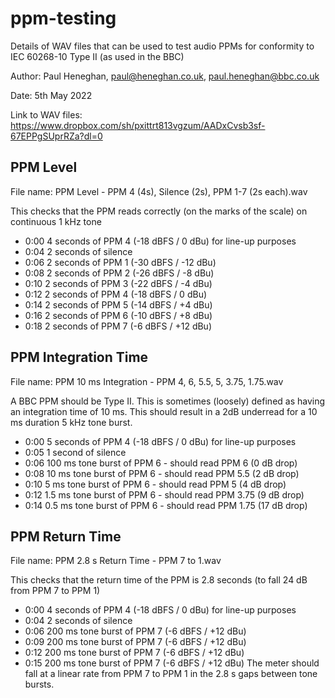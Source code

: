 # ppm-testing

Details of WAV files that can be used to test audio PPMs for conformity to IEC 60268-10 Type II (as used in the BBC)

Author: Paul Heneghan, paul@heneghan.co.uk, paul.heneghan@bbc.co.uk

Date: 5th May 2022

Link to WAV files: https://www.dropbox.com/sh/pxittrt813vgzum/AADxCvsb3sf-67EPPgSUprRZa?dl=0

## PPM Level

File name: PPM Level - PPM 4 (4s), Silence (2s), PPM 1-7 (2s each).wav

This checks that the PPM reads correctly (on the marks of the scale) on continuous 1 kHz tone
- 0:00 4 seconds of PPM 4 (-18 dBFS / 0 dBu) for line-up purposes
- 0:04 2 seconds of silence
- 0:06 2 seconds of PPM 1 (-30 dBFS / -12 dBu)
- 0:08 2 seconds of PPM 2 (-26 dBFS / -8 dBu)
- 0:10 2 seconds of PPM 3 (-22 dBFS / -4 dBu)
- 0:12 2 seconds of PPM 4 (-18 dBFS / 0 dBu)
- 0:14 2 seconds of PPM 5 (-14 dBFS / +4 dBu)
- 0:16 2 seconds of PPM 6 (-10 dBFS / +8 dBu)
- 0:18 2 seconds of PPM 7 (-6 dBFS / +12 dBu)

## PPM Integration Time

File name: PPM 10 ms Integration - PPM 4, 6, 5.5, 5, 3.75, 1.75.wav

A BBC PPM should be Type II. This is sometimes (loosely) defined as having an integration time of 10 ms. This should result in a 2dB underread for a 10 ms duration 5 kHz tone burst.
- 0:00 5 seconds of PPM 4 (-18 dBFS / 0 dBu) for line-up purposes
- 0:05 1 second of silence
- 0:06 100 ms tone burst of PPM 6 - should read PPM 6 (0 dB drop)
- 0:08 10 ms tone burst of PPM 6 - should read PPM 5.5 (2 dB drop)
- 0:10 5 ms tone burst of PPM 6 - should read PPM 5 (4 dB drop)
- 0:12 1.5 ms tone burst of PPM 6 - should read PPM 3.75 (9 dB drop)
- 0:14 0.5 ms tone burst of PPM 6 - should read PPM 1.75 (17 dB drop)

## PPM Return Time

File name: PPM 2.8 s Return Time - PPM 7 to 1.wav

This checks that the return time of the PPM is 2.8 seconds (to fall 24 dB from PPM 7 to PPM 1)

- 0:00 4 seconds of PPM 4 (-18 dBFS / 0 dBu) for line-up purposes
- 0:04 2 seconds of silence
- 0:06 200 ms tone burst of PPM 7 (-6 dBFS / +12 dBu)
- 0:09 200 ms tone burst of PPM 7 (-6 dBFS / +12 dBu)
- 0:12 200 ms tone burst of PPM 7 (-6 dBFS / +12 dBu)
- 0:15 200 ms tone burst of PPM 7 (-6 dBFS / +12 dBu)
The meter should fall at a linear rate from PPM 7 to PPM 1 in the 2.8 s gaps between tone bursts.
